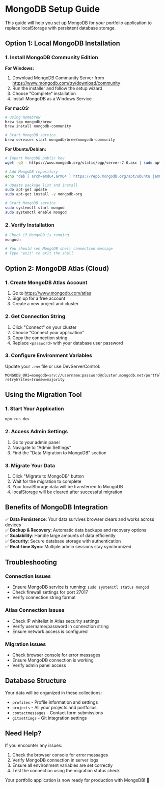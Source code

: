 # MongoDB Setup Guide

This guide will help you set up MongoDB for your portfolio application to replace localStorage with persistent database storage.

## Option 1: Local MongoDB Installation

### 1. Install MongoDB Community Edition

**For Windows:**

1. Download MongoDB Community Server from https://www.mongodb.com/try/download/community
2. Run the installer and follow the setup wizard
3. Choose "Complete" installation
4. Install MongoDB as a Windows Service

**For macOS:**

```bash
# Using Homebrew
brew tap mongodb/brew
brew install mongodb-community

# Start MongoDB service
brew services start mongodb/brew/mongodb-community
```

**For Ubuntu/Debian:**

```bash
# Import MongoDB public key
wget -qO - https://www.mongodb.org/static/pgp/server-7.0.asc | sudo apt-key add -

# Add MongoDB repository
echo "deb [ arch=amd64,arm64 ] https://repo.mongodb.org/apt/ubuntu jammy/mongodb-org/7.0 multiverse" | sudo tee /etc/apt/sources.list.d/mongodb-org-7.0.list

# Update package list and install
sudo apt-get update
sudo apt-get install -y mongodb-org

# Start MongoDB service
sudo systemctl start mongod
sudo systemctl enable mongod
```

### 2. Verify Installation

```bash
# Check if MongoDB is running
mongosh

# You should see MongoDB shell connection message
# Type 'exit' to exit the shell
```

## Option 2: MongoDB Atlas (Cloud)

### 1. Create MongoDB Atlas Account

1. Go to https://www.mongodb.com/atlas
2. Sign up for a free account
3. Create a new project and cluster

### 2. Get Connection String

1. Click "Connect" on your cluster
2. Choose "Connect your application"
3. Copy the connection string
4. Replace `<password>` with your database user password

### 3. Configure Environment Variables

Update your `.env` file or use DevServerControl:

```
MONGODB_URI=mongodb+srv://username:password@cluster.mongodb.net/portfolio?retryWrites=true&w=majority
```

## Using the Migration Tool

### 1. Start Your Application

```bash
npm run dev
```

### 2. Access Admin Settings

1. Go to your admin panel
2. Navigate to "Admin Settings"
3. Find the "Data Migration to MongoDB" section

### 3. Migrate Your Data

1. Click "Migrate to MongoDB" button
2. Wait for the migration to complete
3. Your localStorage data will be transferred to MongoDB
4. localStorage will be cleared after successful migration

## Benefits of MongoDB Integration

✅ **Data Persistence**: Your data survives browser clears and works across devices  
✅ **Backup & Recovery**: Automatic data backups and recovery options  
✅ **Scalability**: Handle large amounts of data efficiently  
✅ **Security**: Secure database storage with authentication  
✅ **Real-time Sync**: Multiple admin sessions stay synchronized

## Troubleshooting

### Connection Issues

- Ensure MongoDB service is running: `sudo systemctl status mongod`
- Check firewall settings for port 27017
- Verify connection string format

### Atlas Connection Issues

- Check IP whitelist in Atlas security settings
- Verify username/password in connection string
- Ensure network access is configured

### Migration Issues

- Check browser console for error messages
- Ensure MongoDB connection is working
- Verify admin panel access

## Database Structure

Your data will be organized in these collections:

- `profiles` - Profile information and settings
- `projects` - All your projects and portfolios
- `contactmessages` - Contact form submissions
- `gitsettings` - Git integration settings

## Need Help?

If you encounter any issues:

1. Check the browser console for error messages
2. Verify MongoDB connection in server logs
3. Ensure all environment variables are set correctly
4. Test the connection using the migration status check

Your portfolio application is now ready for production with MongoDB! 🚀
